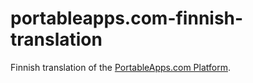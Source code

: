 # portableapps.com-finnish-translation
Finnish translation of the [PortableApps.com Platform](https://portableapps.com/platform/features).
